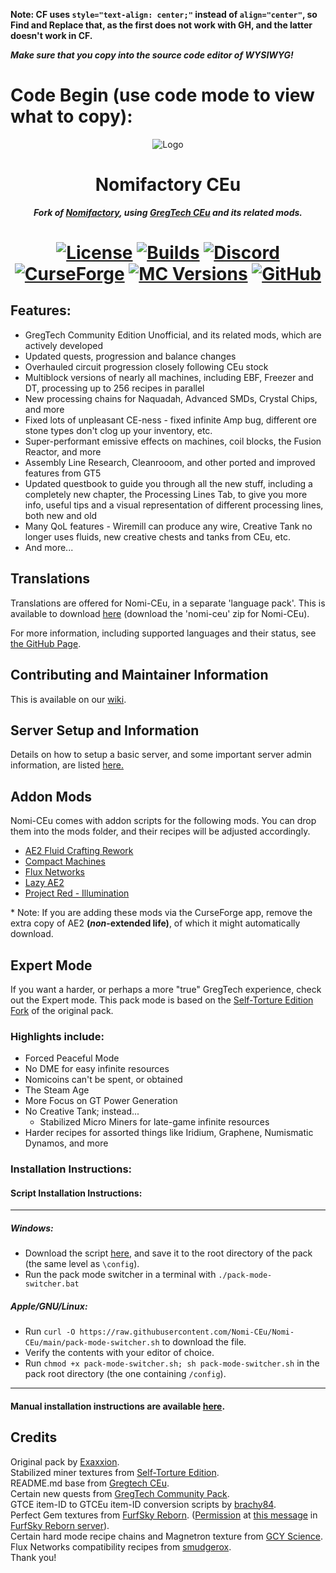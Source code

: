 **Note: CF uses `style="text-align: center;"` instead of `align="center"`, so Find and Replace that, as the first does not work with GH, and the latter doesn't work in CF.**

***Make sure that you copy into the source code editor of WYSIWYG!***

# Code Begin (use code mode to view what to copy):

<p align="center"><img src="https://github.com/Nomi-CEu/Nomi-CEu/assets/103940576/672808a8-0ad0-4d07-809e-08336a928909" alt="Logo"></p>
<h1 align="center">Nomifactory CEu</h1>
<p align="center"><b><i>Fork of <a href="https://github.com/Nomifactory/Nomifactory"> Nomifactory</a>, using <a href="https://github.com/GregTechCEu/GregTech"> GregTech CEu</a> and its related mods.</i></b></p>
<h1 align="center">
    <a href="https://github.com/Nomi-CEu/Nomi-CEu/blob/main/LICENSE"><img src="https://img.shields.io/github/stars/Nomi-CEu/Nomi-CEu?style=for-the-badge&logo=github&logoColor=white" alt="License"></a>
    <a href="https://nightly.link/Nomi-CEu/Nomi-CEu/workflows/testbuildpack/main"><img src="https://img.shields.io/github/last-commit/Nomi-CEu/Nomi-CEu/main?style=for-the-badge&logo=githubactions&logoColor=white&label=Nightly%20Builds&color=%238a67ab" alt="Builds"></a>
    <a href="https://discord.com/invite/zwQzqP8b6q"><img src="https://img.shields.io/discord/927050775073534012?style=for-the-badge&logo=discord&logoColor=%23ffffff&label=discord%20&labelColor=gray&color=%235865F2" alt="Discord"></a>
    <br>
    <a href="https://www.curseforge.com/minecraft/modpacks/Nomi-CEu"><img src="https://cf.way2muchnoise.eu/nomi-ceu.svg?badge_style=for_the_badge" alt="CurseForge"></a>
    <a href="https://www.curseforge.com/minecraft/modpacks/Nomi-CEu"><img src="https://cf.way2muchnoise.eu/versions/For%20MC_nomi-ceu_all.svg?badge_style=for_the_badge" alt="MC Versions"></a>
    <a href="https://github.com/Nomi-CEu/Nomi-CEu/releases"><img src="https://img.shields.io/github/downloads/Nomi-CEu/Nomi-CEu/total?sort=semver&logo=github&label=&style=for-the-badge&color=2d2d2d&labelColor=545454&logoColor=FFFFFF" alt="GitHub"></a>
</h1>

<h2 id="features-">Features:</h2>
<ul>
<li>GregTech Community Edition Unofficial, and its related mods, which are actively developed</li>
<li>Updated quests, progression and balance changes</li>
<li>Overhauled circuit progression closely following CEu stock   </li>
<li>Multiblock versions of nearly all machines, including EBF, Freezer and DT, processing up to 256 recipes in parallel  </li>
<li>New processing chains for Naquadah, Advanced SMDs, Crystal Chips, and more  </li>
<li>Fixed lots of unpleasant CE-ness - fixed infinite Amp bug, different ore stone types don&#39;t clog up your inventory, etc.   </li>
<li>Super-performant emissive effects on machines, coil blocks, the Fusion Reactor, and more</li>
<li>Assembly Line Research, Cleanrooom, and other ported and improved features from GT5 </li>
<li>Updated questbook to guide you through all the new stuff, including a completely new chapter, the Processing Lines Tab, to give you more info, useful tips and a visual representation of different processing lines, both new and old  </li>
<li>Many QoL features - Wiremill can produce any wire, Creative Tank no longer uses fluids, new creative chests and tanks from CEu, etc.</li>
<li>And more...  </li>
</ul>
<h2 id="translations">Translations</h2>
<p>Translations are offered for Nomi-CEu, in a separate &#39;language pack&#39;. This is available to download <a href="https://nightly.link/Nomi-CEu/Nomi-CEu-Translations/workflows/pushbuildpack/main?preview">here</a> (download the &#39;nomi-ceu&#39; zip for Nomi-CEu).</p>
<p>For more information, including supported languages and their status, see <a href="https://github.com/Nomi-CEu/Nomi-CEu-Translations/">the GitHub Page</a>.</p>
<h2 id="contributing-and-maintainer-information">Contributing and Maintainer Information</h2>
<p>This is available on our <a href="https://github.com/Nomi-CEu/Nomi-CEu/wiki">wiki</a>.</p>
<h2 id="server-setup-and-information">Server Setup and Information</h2>
<p>Details on how to setup a basic server, and some important server admin information, are listed <a href="https://github.com/Nomi-CEu/Nomi-CEu/blob/main/serverfiles/README.md">here.</a></p>
<h2 id="addon-mods">Addon Mods</h2>
<p>Nomi-CEu comes with addon scripts for the following mods. You can drop them into the mods folder, and their recipes will be adjusted accordingly.  </p>
<ul>
<li><a href="https://www.curseforge.com/minecraft/mc-mods/ae2-fluid-crafting-rework">AE2 Fluid Crafting Rework</a>  </li>
<li><a href="https://www.curseforge.com/minecraft/mc-mods/compact-machines">Compact Machines</a>  </li>
<li><a href="https://www.curseforge.com/minecraft/mc-mods/flux-networks">Flux Networks</a>  </li>
<li><a href="https://www.curseforge.com/minecraft/mc-mods/lazy-ae2">Lazy AE2</a>  </li>
<li><a href="https://www.curseforge.com/minecraft/mc-mods/project-red-illumination">Project Red - Illumination</a>    </li>
</ul>
<p>* Note: If you are adding these mods via the CurseForge app, remove the extra copy of AE2 <strong>(<em>non</em>-extended life)</strong>, of which it might automatically download.</p>
<h2 id="expert-mode">Expert Mode</h2>
<p>If you want a harder, or perhaps a more &quot;true&quot; GregTech experience, check out the Expert mode. This pack mode is based on the <a href="https://github.com/NotMyWing/Omnifactory-Self-Torture-Edition">Self-Torture Edition Fork</a> of the original pack. </p>
<h3 id="highlights-include-">Highlights include:</h3>
<ul>
<li>Forced Peaceful Mode</li>
<li>No DME for easy infinite resources</li>
<li>Nomicoins can&#39;t be spent, or obtained</li>
<li>The Steam Age</li>
<li>More Focus on GT Power Generation</li>
<li>No Creative Tank; instead...<ul>
<li>Stabilized Micro Miners for late-game infinite resources  </li>
</ul>
</li>
<li>Harder recipes for assorted things like Iridium, Graphene, Numismatic Dynamos, and more  </li>
</ul>
<h3 id="installation-instructions-">Installation Instructions:</h3>
<h4 id="script-installation-instructions-">Script Installation Instructions:</h4>
<hr>

<h5 id="windows-">Windows:</h5>
<ul>
<li>Download the script <a href="https://raw.githubusercontent.com/Nomi-CEu/Nomi-CEu/main/pack-mode-switcher.bat">here</a>, and save it to the root directory of the pack (the same level as <code>\config</code>).</li>
<li>Run the pack mode switcher in a terminal with <code>./pack-mode-switcher.bat</code></li>
</ul>
<h5 id="apple-gnu-linux-">Apple/GNU/Linux:</h5>
<ul>
<li>Run <code>curl -O https://raw.githubusercontent.com/Nomi-CEu/Nomi-CEu/main/pack-mode-switcher.sh</code> to download the file.</li>
<li>Verify the contents with your editor of choice.</li>
<li>Run <code>chmod +x pack-mode-switcher.sh; sh pack-mode-switcher.sh</code> in the pack root directory (the one containing <code>/config</code>).</li>
</ul>
<hr>

<h4 id="manual-installation-instructions-are-available-here-https-github-com-nomi-ceu-nomi-ceu-blob-main-overrides-readme-md-">Manual installation instructions are available <a href="https://github.com/Nomi-CEu/Nomi-CEu/blob/main/overrides/README.md">here</a>.</h4>
<h2 id="credits">Credits</h2>
<p>Original pack by <a href="https://github.com/Exaxxion">Exaxxion</a>.<br>Stabilized miner textures from <a href="https://github.com/NotMyWing/Omnifactory-Self-Torture-Edition">Self-Torture Edition</a>.<br>README.md base from <a href="https://github.com/GregTechCEu/GregTech">Gregtech CEu</a>.<br>Certain new quests from <a href="https://github.com/GregTechCEu/GregTech-Community-Pack">GregTech Community Pack</a>.<br>GTCE item-ID to GTCEu item-ID conversion scripts by <a href="https://github.com/brachy84">brachy84</a>.<br>Perfect Gem textures from <a href="http://furfsky.net/">FurfSky Reborn</a>. (<a href="https://ibb.co/bBpksq0">Permission</a> at <a href="https://discord.com/channels/771187253937438762/774353150278369351/938438074503942184">this message</a> in <a href="https://discord.gg/fsr">FurfSky Reborn server</a>).<br>Certain hard mode recipe chains and Magnetron texture from <a href="https://github.com/GregTechCEu/gregicality-science">GCY Science</a>.<br>Flux Networks compatibility recipes from <a href="https://github.com/smudgerox">smudgerox</a>.<br>Thank you!</p>

